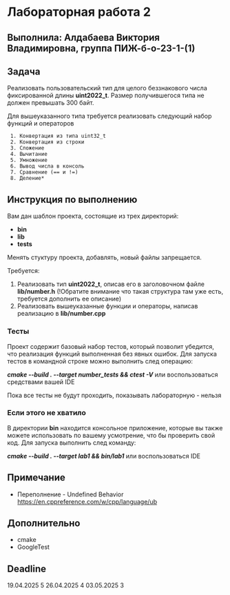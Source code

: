 # Лабораторная работа 2
## Выполнила: Алдабаева Виктория Владимировна, группа ПИЖ-б-о-23-1-(1)

## Задача

  Реализовать пользовательский тип для целого беззнакового числа
фиксированной длины **uint2022_t**. Размер получившегося типа не должен превышать 300 байт.

  Для вышеуказанного типа требуется реализовать следующий набор функций и операторов

     1. Конвертация из типа uint32_t
     2. Конвертация из строки
     3. Сложение
     4. Вычитание
     5. Умножение
     6. Вывод числа в консоль
     7. Сравнение (== и !=)
     8. Деление*


## Инструкция по выполнению

Вам дан шаблон проекта, состоящие из трех директорий:
- **bin**
- **lib**
- **tests**

Менять стуктуру проекта, добавлять, новый файлы запрещается.

Требуется:
  1. Реализовать тип **uint2022_t**, описав его в заголовочном файле **lib/number.h** (!Обратите внимание что такая структура там уже есть, требуется дополнить ее описание)
  2. Реализовать вышеуказанные функции и операторы, написав реализацию в **lib/number.cpp**

### Тесты

Проект содержит базовый набор тестов, который позволит убедится, что реализация функций выполненная без явных ошибок.
Для запуска тестов в командной строке можно выполнить след операцию:

***cmake --build . --target number_tests && ctest -V***  или воспользоваться средствами вашей IDE

Пока все тесты не будут проходить, показывать лабораторную - нельзя

### Если этого не хватило

В директории **bin** находится консольное приложение, которые вы также можете использовать по вашему усмотрение, что бы проверить свой код.
Для запуска выполнить след команду:

***cmake --build . --target lab1 && bin/lab1*** или воспользоваться IDE

## Примечание
 - Переполнение - Undefined Behavior https://en.cppreference.com/w/cpp/language/ub


## Дополнительно
 - cmake
 - GoogleTest

## Deadline
19.04.2025	5
26.04.2025	4
03.05.2025	3
